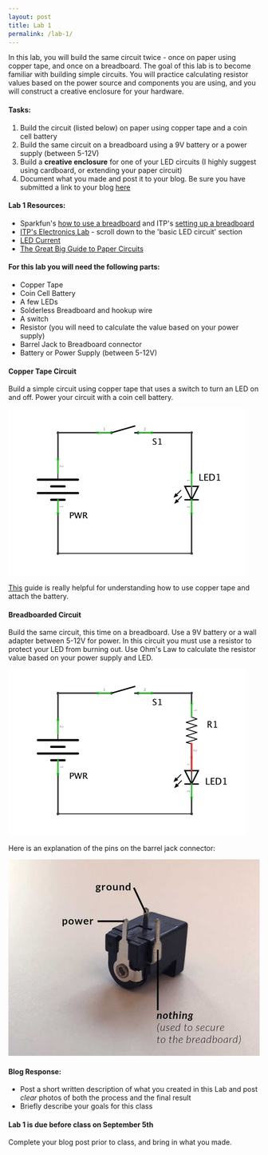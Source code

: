 ```yaml
---
layout: post
title: Lab 1
permalink: /lab-1/
---
```


In this lab, you will build the same circuit twice - once on paper using copper tape, and once on a breadboard. The goal of this lab is to become familiar with building simple circuits. You will practice calculating resistor values based on the power source and components you are using, and you will construct a creative enclosure for your hardware.

#### Tasks:

1. Build the circuit (listed below) on paper using copper tape and a coin cell battery
2. Build the same circuit on a breadboard using a 9V battery or a power supply (between 5-12V)
3. Build a **creative enclosure** for one of your LED circuits (I highly suggest using cardboard, or extending your paper circuit)
4. Document what you made and post it to your blog. Be sure you have submitted a link to your blog  [here](https://docs.google.com/forms/d/e/1FAIpQLSdkvOkhTp1FimNm-o8jbxRfl2gip6AkCOmc4AGznV8-oRE06w/viewform?usp=sf_link)

#### Lab 1 Resources:

+ Sparkfun's [how to use a breadboard](https://learn.sparkfun.com/tutorials/how-to-use-a-breadboard) and ITP's [setting up a breadboard](https://itp.nyu.edu/physcomp/labs/labs-electronics/breadboard/)
+ [ITP's Electronics Lab](https://itp.nyu.edu/physcomp/labs/labs-electronics/electronics/) - scroll down to the 'basic LED circuit' section
+ [LED Current](https://vimeo.com/album/2801639/video/78674965)
+ [The Great Big Guide to Paper Circuits](https://learn.sparkfun.com/tutorials/the-great-big-guide-to-paper-circuits)
<!-- + [What is a Voltage Regulator](https://itp.nyu.edu/physcomp/labs/labs-electronics/components/) -->

#### For this lab you will need the following parts:

+ Copper Tape
+ Coin Cell Battery
+ A few LEDs
+ Solderless Breadboard and hookup wire
+ A switch
+ Resistor (you will need to calculate the value based on your power supply)
+ Barrel Jack to Breadboard connector
+ Battery or Power Supply (between 5-12V)

#### Copper Tape Circuit

Build a simple circuit using copper tape that uses a switch to turn an LED on and off. Power your circuit with a coin cell battery.

![copper tape circuit](../img/lab1-1.png "Lab 1 Copper Tape Circuit")

[This](https://learn.sparkfun.com/tutorials/light-up-valentine-cards) guide is really helpful for understanding how to use copper tape and attach the battery.

#### Breadboarded Circuit

Build the same circuit, this time on a breadboard. Use a 9V battery or a wall adapter between 5-12V for power. In this circuit you must use a resistor to protect your LED from burning out. Use Ohm's Law to calculate the resistor value based on your power supply and LED.

![breadboard simple led circuit](../img/lab1-2.png "Lab 1 Breadboard Circuit")

Here is an explanation of the pins on the barrel jack connector:

![barrel jack to breadboard connector](../img/barrel-jack.jpg "Logo Title Text 1")


#### Blog Response:

+ Post a short written description of what you created in this Lab and post *clear* photos of both the process and the final result
+ Briefly describe your goals for this class


#### Lab 1 is due before class on September 5th

Complete your blog post prior to class, and bring in what you made.
